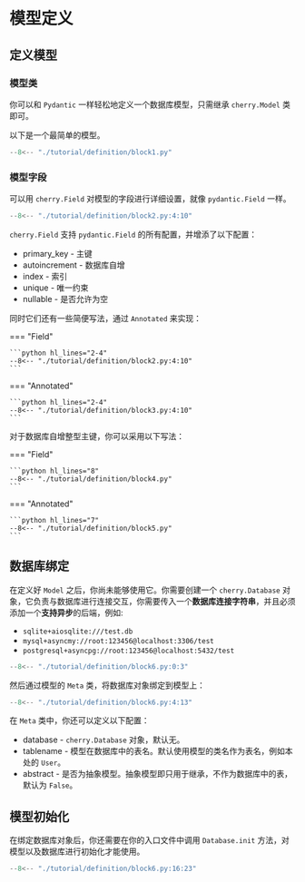 # 模型定义

## 定义模型

### 模型类

你可以和 `Pydantic` 一样轻松地定义一个数据库模型，只需继承 `cherry.Model` 类即可。

以下是一个最简单的模型。

```python hl_lines="6"
--8<-- "./tutorial/definition/block1.py"
```

### 模型字段

可以用 `cherry.Field` 对模型的字段进行详细设置，就像 `pydantic.Field` 一样。

```python hl_lines="2-5"
--8<-- "./tutorial/definition/block2.py:4:10"
```

`cherry.Field` 支持 `pydantic.Field` 的所有配置，并增添了以下配置：

- primary_key - 主键
- autoincrement - 数据库自增
- index - 索引
- unique - 唯一约束
- nullable - 是否允许为空

同时它们还有一些简便写法，通过 `Annotated` 来实现：

=== "Field"

    ```python hl_lines="2-4"
    --8<-- "./tutorial/definition/block2.py:4:10"
    ```

=== "Annotated"

    ```python hl_lines="2-4"
    --8<-- "./tutorial/definition/block3.py:4:10"
    ```

对于数据库自增整型主键，你可以采用以下写法：

=== "Field"

    ```python hl_lines="8"
    --8<-- "./tutorial/definition/block4.py"
    ```

=== "Annotated"

    ```python hl_lines="7"
    --8<-- "./tutorial/definition/block5.py"
    ```

## 数据库绑定

在定义好 `Model` 之后，你尚未能够使用它。你需要创建一个 `cherry.Database` 对象，它负责与数据库进行连接交互，你需要传入一个**数据库连接字符串**，并且必须添加一个**支持异步**的后端，例如:

- `sqlite+aiosqlite:///test.db`
- `mysql+asyncmy://root:123456@localhost:3306/test`
- `postgresql+asyncpg://root:123456@localhost:5432/test`

```python
--8<-- "./tutorial/definition/block6.py:0:3"
```

然后通过模型的 `Meta` 类，将数据库对象绑定到模型上：

```python hl_lines="8"
--8<-- "./tutorial/definition/block6.py:4:13"
```

在 `Meta` 类中，你还可以定义以下配置：

- database - `cherry.Database` 对象，默认无。
- tablename - 模型在数据库中的表名。默认使用模型的类名作为表名，例如本处的 `User`。
- abstract - 是否为抽象模型。抽象模型即只用于继承，不作为数据库中的表，默认为 `False`。


## 模型初始化

在绑定数据库对象后，你还需要在你的入口文件中调用 `Database.init` 方法，对模型以及数据库进行初始化才能使用。

```python hl_lines="2"
--8<-- "./tutorial/definition/block6.py:16:23"
```

